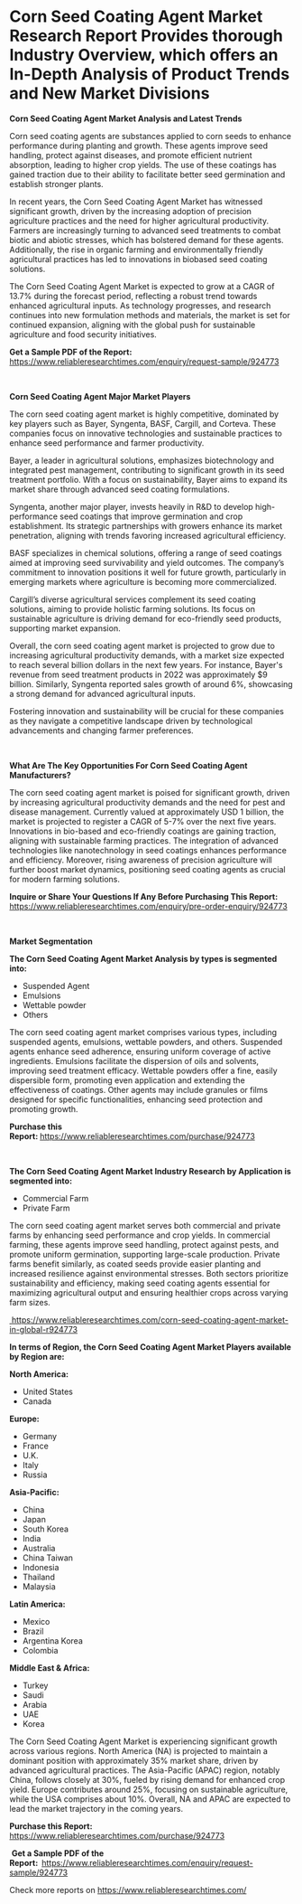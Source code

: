<p><h1>Corn Seed Coating Agent Market Research Report Provides thorough Industry Overview, which offers an In-Depth Analysis of Product Trends and New Market Divisions</h1></p><p><strong>Corn Seed Coating Agent Market Analysis and Latest Trends</strong></p>
<p><p>Corn seed coating agents are substances applied to corn seeds to enhance performance during planting and growth. These agents improve seed handling, protect against diseases, and promote efficient nutrient absorption, leading to higher crop yields. The use of these coatings has gained traction due to their ability to facilitate better seed germination and establish stronger plants.</p><p>In recent years, the Corn Seed Coating Agent Market has witnessed significant growth, driven by the increasing adoption of precision agriculture practices and the need for higher agricultural productivity. Farmers are increasingly turning to advanced seed treatments to combat biotic and abiotic stresses, which has bolstered demand for these agents. Additionally, the rise in organic farming and environmentally friendly agricultural practices has led to innovations in biobased seed coating solutions.</p><p>The Corn Seed Coating Agent Market is expected to grow at a CAGR of 13.7% during the forecast period, reflecting a robust trend towards enhanced agricultural inputs. As technology progresses, and research continues into new formulation methods and materials, the market is set for continued expansion, aligning with the global push for sustainable agriculture and food security initiatives.</p></p>
<p><strong>Get a Sample PDF of the Report:&nbsp;</strong> <a href="https://www.reliableresearchtimes.com/enquiry/request-sample/924773?utm_campaign=3548&utm_medium=2&utm_source=Github&utm_content=ia&utm_term=24032025&utm_id=corn-seed-coating-agent">https://www.reliableresearchtimes.com/enquiry/request-sample/924773</a></p>
<p>&nbsp;</p>
<p><strong>Corn Seed Coating Agent Major Market Players</strong></p>
<p><p>The corn seed coating agent market is highly competitive, dominated by key players such as Bayer, Syngenta, BASF, Cargill, and Corteva. These companies focus on innovative technologies and sustainable practices to enhance seed performance and farmer productivity.</p><p>Bayer, a leader in agricultural solutions, emphasizes biotechnology and integrated pest management, contributing to significant growth in its seed treatment portfolio. With a focus on sustainability, Bayer aims to expand its market share through advanced seed coating formulations.</p><p>Syngenta, another major player, invests heavily in R&D to develop high-performance seed coatings that improve germination and crop establishment. Its strategic partnerships with growers enhance its market penetration, aligning with trends favoring increased agricultural efficiency.</p><p>BASF specializes in chemical solutions, offering a range of seed coatings aimed at improving seed survivability and yield outcomes. The company’s commitment to innovation positions it well for future growth, particularly in emerging markets where agriculture is becoming more commercialized.</p><p>Cargill’s diverse agricultural services complement its seed coating solutions, aiming to provide holistic farming solutions. Its focus on sustainable agriculture is driving demand for eco-friendly seed products, supporting market expansion.</p><p>Overall, the corn seed coating agent market is projected to grow due to increasing agricultural productivity demands, with a market size expected to reach several billion dollars in the next few years. For instance, Bayer's revenue from seed treatment products in 2022 was approximately $9 billion. Similarly, Syngenta reported sales growth of around 6%, showcasing a strong demand for advanced agricultural inputs.</p><p>Fostering innovation and sustainability will be crucial for these companies as they navigate a competitive landscape driven by technological advancements and changing farmer preferences.</p></p>
<p>&nbsp;</p>
<p><strong>What Are The Key Opportunities For Corn Seed Coating Agent Manufacturers?</strong></p>
<p><p>The corn seed coating agent market is poised for significant growth, driven by increasing agricultural productivity demands and the need for pest and disease management. Currently valued at approximately USD 1 billion, the market is projected to register a CAGR of 5-7% over the next five years. Innovations in bio-based and eco-friendly coatings are gaining traction, aligning with sustainable farming practices. The integration of advanced technologies like nanotechnology in seed coatings enhances performance and efficiency. Moreover, rising awareness of precision agriculture will further boost market dynamics, positioning seed coating agents as crucial for modern farming solutions.</p></p>
<p><strong>Inquire or Share Your Questions If Any Before Purchasing This Report:</strong> <a href="https://www.reliableresearchtimes.com/enquiry/pre-order-enquiry/924773?utm_campaign=3548&utm_medium=2&utm_source=Github&utm_content=ia&utm_term=24032025&utm_id=corn-seed-coating-agent">https://www.reliableresearchtimes.com/enquiry/pre-order-enquiry/924773</a></p>
<p>&nbsp;</p>
<p><strong>Market Segmentation</strong></p>
<p><strong>The Corn Seed Coating Agent Market Analysis by types is segmented into:</strong></p>
<p><ul><li>Suspended Agent</li><li>Emulsions</li><li>Wettable powder</li><li>Others</li></ul></p>
<p><p>The corn seed coating agent market comprises various types, including suspended agents, emulsions, wettable powders, and others. Suspended agents enhance seed adherence, ensuring uniform coverage of active ingredients. Emulsions facilitate the dispersion of oils and solvents, improving seed treatment efficacy. Wettable powders offer a fine, easily dispersible form, promoting even application and extending the effectiveness of coatings. Other agents may include granules or films designed for specific functionalities, enhancing seed protection and promoting growth.</p></p>
<p><strong>Purchase this Report:&nbsp;</strong><a href="https://www.reliableresearchtimes.com/purchase/924773?utm_campaign=3548&utm_medium=2&utm_source=Github&utm_content=ia&utm_term=24032025&utm_id=corn-seed-coating-agent">https://www.reliableresearchtimes.com/purchase/924773</a></p>
<p>&nbsp;</p>
<p><strong>The Corn Seed Coating Agent Market Industry Research by Application is segmented into:</strong></p>
<p><ul><li>Commercial Farm</li><li>Private Farm</li></ul></p>
<p><p>The corn seed coating agent market serves both commercial and private farms by enhancing seed performance and crop yields. In commercial farming, these agents improve seed handling, protect against pests, and promote uniform germination, supporting large-scale production. Private farms benefit similarly, as coated seeds provide easier planting and increased resilience against environmental stresses. Both sectors prioritize sustainability and efficiency, making seed coating agents essential for maximizing agricultural output and ensuring healthier crops across varying farm sizes.</p></p>
<p><a href="https://www.reliableresearchtimes.com/corn-seed-coating-agent-market-in-global-r924773?utm_campaign=3548&utm_medium=2&utm_source=Github&utm_content=ia&utm_term=24032025&utm_id=corn-seed-coating-agent">&nbsp;https://www.reliableresearchtimes.com/corn-seed-coating-agent-market-in-global-r924773</a></p>
<p><strong>In terms of Region, the Corn Seed Coating Agent Market Players available by Region are:</strong></p>
<p>
    <p> <strong> North America: </strong>
        <ul>
            <li>United States</li>
            <li>Canada</li>
        </ul>
        </p> 
    <p> <strong> Europe: </strong>
        <ul>
            <li>Germany</li>
            <li>France</li>
            <li>U.K.</li>
            <li>Italy</li>
            <li>Russia</li>
        </ul>
        </p> 
    <p> <strong> Asia-Pacific: </strong>
        <ul>
            <li>China</li>
            <li>Japan</li>
            <li>South Korea</li>
            <li>India</li>
            <li>Australia</li>
            <li>China Taiwan</li>
            <li>Indonesia</li>
            <li>Thailand</li>
            <li>Malaysia</li>
        </ul>
        </p> 
    <p> <strong> Latin America: </strong>
        <ul>
            <li>Mexico</li>
            <li>Brazil</li>
            <li>Argentina Korea</li>
            <li>Colombia</li>
        </ul>
        </p> 
    <p> <strong> Middle East & Africa: </strong>
        <ul>
            <li>Turkey</li>
            <li>Saudi</li>
            <li>Arabia</li>
            <li>UAE</li>
            <li>Korea</li>
        </ul>
    </p>
    </p>
<p><p>The Corn Seed Coating Agent Market is experiencing significant growth across various regions. North America (NA) is projected to maintain a dominant position with approximately 35% market share, driven by advanced agricultural practices. The Asia-Pacific (APAC) region, notably China, follows closely at 30%, fueled by rising demand for enhanced crop yield. Europe contributes around 25%, focusing on sustainable agriculture, while the USA comprises about 10%. Overall, NA and APAC are expected to lead the market trajectory in the coming years.</p></p>
<p><strong>Purchase this Report: </strong><a href="https://www.reliableresearchtimes.com/purchase/924773?utm_campaign=3548&utm_medium=2&utm_source=Github&utm_content=ia&utm_term=24032025&utm_id=corn-seed-coating-agent">https://www.reliableresearchtimes.com/purchase/924773</a></p>
<p>&nbsp;<strong>Get a Sample PDF of the Report:&nbsp;&nbsp;</strong><a href="https://www.reliableresearchtimes.com/enquiry/request-sample/924773?utm_campaign=3548&utm_medium=2&utm_source=Github&utm_content=ia&utm_term=24032025&utm_id=corn-seed-coating-agent">https://www.reliableresearchtimes.com/enquiry/request-sample/924773</a></p>
<p><strong></strong></p>
<p>Check more reports on <a href="https://www.reliableresearchtimes.com/?utm_campaign=3548&utm_medium=2&utm_source=Github&utm_content=ia&utm_term=24032025&utm_id=corn-seed-coating-agent">https://www.reliableresearchtimes.com/</a></p>